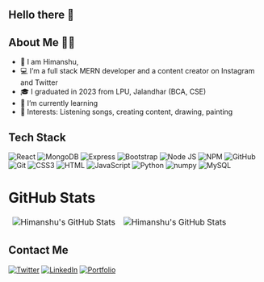   ## Hello there 👋
  
  
  ## About Me 👩‍💼
  
- 👀 I am Himanshu,
- 💻 I’m a full stack MERN developer and a content creator on Instagram and Twitter 
- 🎓 I graduated in 2023 from LPU, Jalandhar (BCA, CSE)
- 🌱 I’m currently learning 
- 💞️ Interests: Listening songs, creating content, drawing, painting

## Tech Stack 
![React](https://img.shields.io/badge/React-20232A?style=for-the-badge&logo=react&logoColor=61DAFB)
![MongoDB](https://img.shields.io/badge/MongoDB-4EA94B?style=for-the-badge&logo=mongodb&logoColor=white)
![Express](https://img.shields.io/badge/Express.js-000000?style=for-the-badge&logo=express&logoColor=white)
![Bootstrap](https://img.shields.io/badge/Bootstrap-563D7C?style=for-the-badge&logo=bootstrap&logoColor=white)
![Node JS](https://img.shields.io/badge/Node.js-339933?style=for-the-badge&logo=nodedotjs&logoColor=white)
![NPM](https://img.shields.io/badge/npm-CB3837?style=for-the-badge&logo=npm&logoColor=white)
![GitHub](https://img.shields.io/badge/GitHub-100000?style=for-the-badge&logo=github&logoColor=white)
![Git](https://img.shields.io/badge/git-%23F05033.svg?style=for-the-badge&logo=git&logoColor=white)
![CSS3](https://img.shields.io/badge/CSS3-1572B6?style=for-the-badge&logo=css3&logoColor=white)
![HTML](https://img.shields.io/badge/HTML5-E34F26?style=for-the-badge&logo=html5&logoColor=white)
![JavaScript](https://img.shields.io/badge/JavaScript-323330?style=for-the-badge&logo=javascript&logoColor=F7DF1E)
![Python](https://img.shields.io/badge/Python-FFD43B?style=for-the-badge&logo=python&logoColor=blue)
![numpy](https://img.shields.io/badge/Numpy-777BB4?style=for-the-badge&logo=numpy&logoColor=white)
![MySQL](https://img.shields.io/badge/MySQL-005C84?style=for-the-badge&logo=mysql&logoColor=white)
# GitHub Stats

<table align="center" border="0" cellpadding="0" cellspacing="0">
    <thead>
        <tr>
            <td><img src="https://github-readme-stats.vercel.app/api?username=0xitshimanshu&show_icons=true&locale=en&theme=tokyonight" alt="Himanshu's GitHub Stats" />               </td>
            <td><img src="https://streak-stats.demolab.com/?user=0xitshimanshu&theme=tokyonight" alt="Himanshu's GitHub Stats" /></td>
        </tr>
    </thead>
</table>

 

## Contact Me
[![Twitter](https://img.shields.io/badge/Twitter-1DA1F2?style=for-the-badge&logo=twitter&logoColor=white)](https://twitter.com/0xHimansh)
[![LinkedIn](https://img.shields.io/badge/LinkedIn-0077B5?style=for-the-badge&logo=linkedin&logoColor=white)](https://www.linkedin.com/in/0xitshimanshuyadav/)
[![Portfolio](https://img.shields.io/badge/Portfolio-1DA1F2?style=for-the-badge&logo=website&logoColor=white)](https://github.com/0xitshimanshu)

